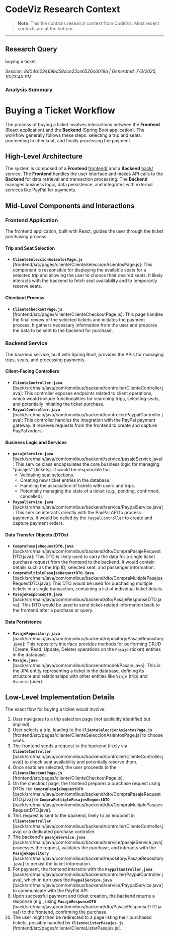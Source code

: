 # CodeViz Research Context

> **Note**: This file contains research context from CodeViz. Most recent contexts are at the bottom.

---

## Research Query

buying a ticket

*Session: 8d04a123469bd58ace25ce6526c6019a | Generated: 7/3/2025, 10:23:40 PM*

### Analysis Summary

# Buying a Ticket Workflow

The process of buying a ticket involves interactions between the **Frontend** (React application) and the **Backend** (Spring Boot application). The workflow generally follows these steps: selecting a trip and seats, proceeding to checkout, and finally processing the payment.

## High-Level Architecture

The system is composed of a **Frontend** [frontend/](frontend/) and a **Backend** [back/](back/) service. The **Frontend** handles the user interface and makes API calls to the **Backend** for data retrieval and transaction processing. The **Backend** manages business logic, data persistence, and integrates with external services like PayPal for payments.

## Mid-Level Components and Interactions

### Frontend Application

The frontend application, built with React, guides the user through the ticket purchasing process.

#### **Trip and Seat Selection**

*   **`ClienteSeleccionAsientosPage.js`** [frontend/src/pages/cliente/ClienteSeleccionAsientosPage.js]: This component is responsible for displaying the available seats for a selected trip and allowing the user to choose their desired seats. It likely interacts with the backend to fetch seat availability and to temporarily reserve seats.

#### **Checkout Process**

*   **`ClienteCheckoutPage.js`** [frontend/src/pages/cliente/ClienteCheckoutPage.js]: This page handles the final review of the selected tickets and initiates the payment process. It gathers necessary information from the user and prepares the data to be sent to the backend for purchase.

### Backend Service

The backend service, built with Spring Boot, provides the APIs for managing trips, seats, and processing payments.

#### **Client-Facing Controllers**

*   **`ClienteController.java`** [back/src/main/java/com/omnibus/backend/controller/ClienteController.java]: This controller exposes endpoints related to client operations, which would include functionalities for searching trips, selecting seats, and potentially initiating the ticket purchase.
*   **`PaypalController.java`** [back/src/main/java/com/omnibus/backend/controller/PaypalController.java]: This controller handles the integration with the PayPal payment gateway. It receives requests from the frontend to create and capture PayPal orders.

#### **Business Logic and Services**

*   **`pasajeService.java`** [back/src/main/java/com/omnibus/backend/service/pasajeService.java]: This service class encapsulates the core business logic for managing "pasajes" (tickets). It would be responsible for:
    *   Validating seat selections.
    *   Creating new ticket entries in the database.
    *   Handling the association of tickets with users and trips.
    *   Potentially managing the state of a ticket (e.g., pending, confirmed, cancelled).
*   **`PaypalService.java`** [back/src/main/java/com/omnibus/backend/service/PaypalService.java]: This service interacts directly with the PayPal API to process payments. It would be called by the `PaypalController` to create and capture payment orders.

#### **Data Transfer Objects (DTOs)**

*   **`CompraPasajeRequestDTO.java`** [back/src/main/java/com/omnibus/backend/dto/CompraPasajeRequestDTO.java]: This DTO is likely used to carry the data for a single ticket purchase request from the frontend to the backend. It would contain details such as the trip ID, selected seat, and passenger information.
*   **`CompraMultiplePasajesRequestDTO.java`** [back/src/main/java/com/omnibus/backend/dto/CompraMultiplePasajesRequestDTO.java]: This DTO would be used for purchasing multiple tickets in a single transaction, containing a list of individual ticket details.
*   **`PasajeResponseDTO.java`** [back/src/main/java/com/omnibus/backend/dto/PasajeResponseDTO.java]: This DTO would be used to send ticket-related information back to the frontend after a purchase or query.

#### **Data Persistence**

*   **`PasajeRepository.java`** [back/src/main/java/com/omnibus/backend/repository/PasajeRepository.java]: This repository interface provides methods for performing CRUD (Create, Read, Update, Delete) operations on the `Pasaje` (ticket) entities in the database.
*   **`Pasaje.java`** [back/src/main/java/com/omnibus/backend/model/Pasaje.java]: This is the JPA entity representing a ticket in the database, defining its structure and relationships with other entities like `Viaje` (trip) and `Usuario` (user).

## Low-Level Implementation Details

The exact flow for buying a ticket would involve:

1.  User navigates to a trip selection page (not explicitly identified but implied).
2.  User selects a trip, leading to the **`ClienteSeleccionAsientosPage.js`** [frontend/src/pages/cliente/ClienteSeleccionAsientosPage.js] to choose seats.
3.  The frontend sends a request to the backend (likely via **`ClienteController`** [back/src/main/java/com/omnibus/backend/controller/ClienteController.java]) to check seat availability and potentially reserve them.
4.  Once seats are selected, the user proceeds to the **`ClienteCheckoutPage.js`** [frontend/src/pages/cliente/ClienteCheckoutPage.js].
5.  On the checkout page, the frontend prepares a purchase request using DTOs like **`CompraPasajeRequestDTO`** [back/src/main/java/com/omnibus/backend/dto/CompraPasajeRequestDTO.java] or **`CompraMultiplePasajesRequestDTO`** [back/src/main/java/com/omnibus/backend/dto/CompraMultiplePasajesRequestDTO.java].
6.  This request is sent to the backend, likely to an endpoint in **`ClienteController`** [back/src/main/java/com/omnibus/backend/controller/ClienteController.java] or a dedicated purchase controller.
7.  The backend's **`pasajeService.java`** [back/src/main/java/com/omnibus/backend/service/pasajeService.java] processes the request, validates the purchase, and interacts with the **`PasajeRepository`** [back/src/main/java/com/omnibus/backend/repository/PasajeRepository.java] to persist the ticket information.
8.  For payment, the frontend interacts with the **`PaypalController.java`** [back/src/main/java/com/omnibus/backend/controller/PaypalController.java], which in turn uses the **`PaypalService.java`** [back/src/main/java/com/omnibus/backend/service/PaypalService.java] to communicate with the PayPal API.
9.  Upon successful payment and ticket creation, the backend returns a response (e.g., using **`PasajeResponseDTO`** [back/src/main/java/com/omnibus/backend/dto/PasajeResponseDTO.java]) to the frontend, confirming the purchase.
10. The user might then be redirected to a page listing their purchased tickets, possibly handled by **`ClienteListarPasajes.js`** [frontend/src/pages/cliente/ClienteListarPasajes.js].

